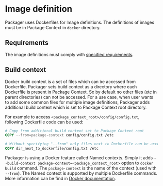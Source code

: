 # Image definition

Packager uses Dockerfiles for Image definitions. The definitions of images must be in Package
Context in `docker` directory.

## Requirements

The image definitions must comply with [specified requirements](./DockerContainerRequirements.md).

## Build context

Docker build context is a set of files which can be accessed from Dockerfile. Packager sets build
context as a directory where each Dockerfile is present in Package Context. So by default no other
files (etc in parent directories) can not be accessed. For a use case, when user wants to add some
common files for multiple image definitions, Packager adds additional build context which is set
to Package Context root directory.

For example to access `<package_context_root>/config/config.txt`, following Dockerfile code can be
used:

```dockerfile
# Copy from additional build context set to Package Context root
COPY --from=package-context config/config.txt /etc

# Without specifying "--from" only files next to Dockerfile can be accessed
COPY dir_next_to_dockerfile/config.txt /etc
```

Packager is using a Docker feature called Named contexts. Simply it adds
`--build-context package-context=<package_context_root>` option to `docker build` command. The
`package-context` is the name of the context (used with `--from`). The Named context is supported
by multiple Dockerfile commands. More information can be find in
[Docker documentation](https://docs.docker.com/build/concepts/context/).
